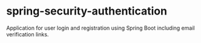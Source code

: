 # spring-security-authentication
Application for user login and registration using Spring Boot including email verification links.
